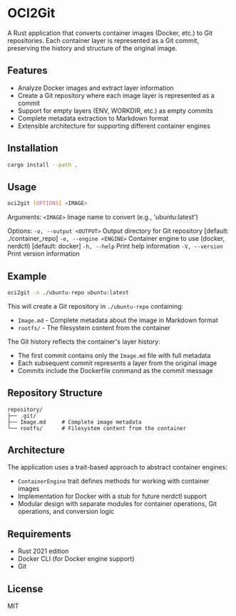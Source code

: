 # OCI2Git

A Rust application that converts container images (Docker, etc.) to Git repositories. Each container layer is represented as a Git commit, preserving the history and structure of the original image.

## Features

- Analyze Docker images and extract layer information
- Create a Git repository where each image layer is represented as a commit
- Support for empty layers (ENV, WORKDIR, etc.) as empty commits
- Complete metadata extraction to Markdown format
- Extensible architecture for supporting different container engines

## Installation

```bash
cargo install --path .
```

## Usage

```bash
oci2git [OPTIONS] <IMAGE>
```

Arguments:
  `<IMAGE>`  Image name to convert (e.g., 'ubuntu:latest')

Options:
  `-o, --output <OUTPUT>`  Output directory for Git repository [default: ./container_repo]
  `-e, --engine <ENGINE>`  Container engine to use (docker, nerdctl) [default: docker]
  `-h, --help`            Print help information
  `-V, --version`         Print version information

## Example

```bash
oci2git -o ./ubuntu-repo ubuntu:latest
```

This will create a Git repository in `./ubuntu-repo` containing:
- `Image.md` - Complete metadata about the image in Markdown format
- `rootfs/` - The filesystem content from the container

The Git history reflects the container's layer history:
- The first commit contains only the `Image.md` file with full metadata
- Each subsequent commit represents a layer from the original image
- Commits include the Dockerfile command as the commit message

## Repository Structure

```
repository/
├── .git/
├── Image.md     # Complete image metadata
└── rootfs/      # Filesystem content from the container
```

## Architecture

The application uses a trait-based approach to abstract container engines:

- `ContainerEngine` trait defines methods for working with container images
- Implementation for Docker with a stub for future nerdctl support
- Modular design with separate modules for container operations, Git operations, and conversion logic

## Requirements

- Rust 2021 edition
- Docker CLI (for Docker engine support)
- Git

## License

MIT